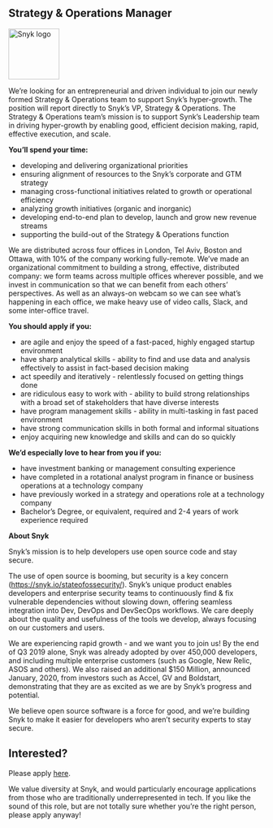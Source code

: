 Strategy & Operations Manager
---

<img src="https://res.cloudinary.com/snyk/image/upload/v1537345894/press-kit/brand/logo-black.png" width="100" alt="Snyk logo" />

<p><span style="font-weight: 400;">We’re looking for an entrepreneurial and driven individual to join our newly formed Strategy &amp; Operations team to support Snyk’s hyper-growth. The position will report directly to Snyk’s VP, Strategy &amp; Operations. The Strategy &amp; Operations team’s mission is to support Synk’s Leadership team in driving hyper-growth by enabling good, efficient decision making, rapid, effective execution, and scale. </span></p>
<p><strong>You’ll spend your time:</strong></p>
<ul>
<li style="font-weight: 400;"><span style="font-weight: 400;">developing and delivering organizational priorities </span></li>
<li style="font-weight: 400;"><span style="font-weight: 400;">ensuring alignment of resources to the Snyk’s corporate and GTM strategy</span></li>
<li style="font-weight: 400;"><span style="font-weight: 400;">managing cross-functional initiatives related to growth or operational efficiency</span></li>
<li style="font-weight: 400;"><span style="font-weight: 400;">analyzing growth initiatives (organic and inorganic)</span></li>
<li style="font-weight: 400;"><span style="font-weight: 400;">developing end-to-end plan to develop, launch and grow new revenue streams</span></li>
<li style="font-weight: 400;"><span style="font-weight: 400;">supporting the build-out of the Strategy &amp; Operations function</span></li>
</ul>
<p><span style="font-weight: 400;">We are distributed across four offices in London, Tel Aviv, Boston and Ottawa, with 10% of the company working fully-remote. We’ve made an organizational commitment to building a strong, effective, distributed company: we form teams across multiple offices wherever possible, and we invest in communication so that we can benefit from each others’ perspectives. As well as an always-on webcam so we can see what’s happening in each office, we make heavy use of video calls, Slack, and some inter-office travel.</span></p>
<p><strong>You should apply if you:</strong></p>
<ul>
<li style="font-weight: 400;"><span style="font-weight: 400;">are agile and enjoy the speed of a fast-paced, highly engaged startup environment</span></li>
<li style="font-weight: 400;"><span style="font-weight: 400;">have sharp analytical skills - ability to find and use data and analysis effectively to assist in fact-based decision making</span></li>
<li style="font-weight: 400;"><span style="font-weight: 400;">act speedily and iteratively - relentlessly focused on getting things done    </span></li>
<li style="font-weight: 400;"><span style="font-weight: 400;">are ridiculous easy to work with - ability to build strong relationships with a broad set of stakeholders that have diverse interests</span></li>
<li style="font-weight: 400;"><span style="font-weight: 400;">have program management skills - ability in multi-tasking in fast paced environment</span></li>
<li style="font-weight: 400;"><span style="font-weight: 400;">have strong communication skills in both formal and informal situations</span></li>
<li style="font-weight: 400;"><span style="font-weight: 400;">enjoy acquiring new knowledge and skills and can do so quickly</span></li>
</ul>
<p><strong>We’d especially love to hear from you if you:</strong></p>
<ul>
<li style="font-weight: 400;"><span style="font-weight: 400;">have investment banking or management consulting experience</span></li>
<li style="font-weight: 400;"><span style="font-weight: 400;">have completed in a rotational analyst program in finance or business operations at a technology company</span></li>
<li style="font-weight: 400;"><span style="font-weight: 400;">have previously worked in a strategy and operations role at a technology company</span></li>
<li style="font-weight: 400;"><span style="font-weight: 400;">Bachelor’s Degree, or equivalent, required and 2-4 years of work experience required</span></li>
</ul>
<p><strong>About Snyk</strong></p>
<p>Snyk’s mission is to help developers use open source code and stay secure. </p>
<p>The use of open source is booming, but security is a key concern (<a href="https://snyk.io/stateofossecurity/">https://snyk.io/stateofossecurity/</a>). Snyk’s unique product enables developers and enterprise security teams to continuously find &amp; fix vulnerable dependencies without slowing down, offering seamless integration into Dev, DevOps and DevSecOps workflows. We care deeply about the quality and usefulness of the tools we develop, always focusing on our customers and users. </p>
<p>We are experiencing rapid growth - and we want you to join us! By the end of Q3 2019 alone, Snyk was already adopted by over 450,000 developers, and including multiple enterprise customers (such as Google, New Relic, ASOS and others). We also raised an additional $150 Million, announced January, 2020, from investors such as Accel, GV and Boldstart, demonstrating that they are as excited as we are by Snyk’s progress and potential.</p>
<p>We believe open source software is a force for good, and we’re building Snyk to make it easier for developers who aren’t security experts to stay secure.</p>

Interested?
---

Please apply [here](https://boards.greenhouse.io/snyk/jobs/4647234002#app).

We value diversity at Snyk, and would particularly encourage applications from those who are traditionally underrepresented in tech.
If you like the sound of this role, but are not totally sure whether you’re the right person, please apply anyway!
